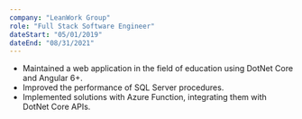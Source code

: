 ```yaml
---
company: "LeanWork Group"
role: "Full Stack Software Engineer"
dateStart: "05/01/2019"
dateEnd: "08/31/2021"
---
```


- Maintained a web application in the field of education using DotNet Core and Angular 6+.
- Improved the performance of SQL Server procedures.
- Implemented solutions with Azure Function, integrating them with DotNet Core APIs.